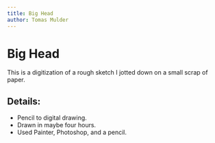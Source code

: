 ```yaml
---
title: Big Head
author: Tomas Mulder
---
```


# Big Head

This is a digitization of a rough sketch I jotted down on a small scrap of paper.

## Details:

- Pencil to digital drawing.
- Drawn in maybe four hours.
- Used Painter, Photoshop, and a pencil.